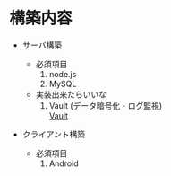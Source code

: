 構築内容
========

* サーバ構築  
    * 必須項目  
      1. node.js  
      2. MySQL  
    * 実装出来たらいいな  
      1. Vault (データ暗号化・ログ監視)  
          [Vault][va]
          
* クライアント構築
   * 必須項目
      1. Android 


[va]: https://www.vaultproject.io/